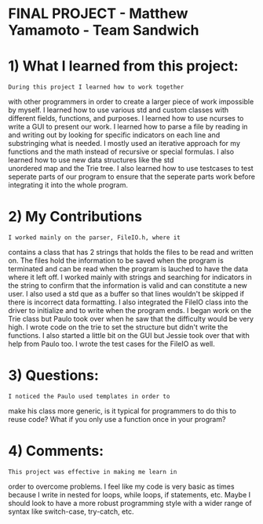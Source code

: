 # FINAL PROJECT - Matthew Yamamoto - Team Sandwich

# 1) What I learned from this project:
	During this project I learned how to work together
with other programmers in order to create a larger piece
of work impossible by myself. I learned how to use various
std and custom classes with different fields, functions,
and purposes. I learned how to use ncurses to write a
GUI to present our work. I learned how to parse a file
by reading in and writing out by looking for specific
indicators on each line and substringing what is needed.
I mostly used an iterative approach for my functions and
the math instead of recursive or special formulas. I also
learned how to use new data structures like the std 	
unordered map and the Trie tree. I also learned how to
use testcases to test seperate parts of our program
to ensure that the seperate parts work before integrating
it into the whole program.

# 2) My Contributions
	I worked mainly on the parser, FileIO.h, where it
contains a class that has 2 strings that holds the files 
to be read and written on. The files hold the information
to be saved when the program is terminated and can be read
when the program is lauched to have the data where it left
off. I worked mainly with strings and searching for
indicators in the string to confirm that the information is
valid and can constitute a new user. I also used a std que 
as a buffer so that lines wouldn't be skipped if there is
incorrect data formatting. I also integrated the FileIO
class into the driver to initialize and to write when the
program ends. I began work on the Trie class but Paulo took
over when he saw that the difficulty would be very high. I
wrote code on the trie to set the structure but didn't
write the functions. I also started a little bit on the
GUI but Jessie took over that with help from Paulo too. 
I wrote the test cases for the FileIO as well.

# 3) Questions:
	I noticed the Paulo used templates in order to
make his class more generic, is it typical for programmers
to do this to reuse code? What if you only use a function
once in your program?

# 4) Comments:
	This project was effective in making me learn in
order to overcome problems. I feel like my code is very
basic as times because I write in nested for loops, 
while loops, if statements, etc. Maybe I should look to
have a more robust programming style with a wider range
of syntax like switch-case, try-catch, etc.
